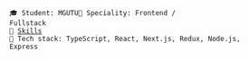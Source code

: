 <code>🎓 Student: MGUTU</code><code>👷 Speciality: Frontend / Fullstack</code><br>
<code>🧮 [Skills](SKILLS.md)</code><br>
<code>🔧 Tech stack: TypeScript, React, Next.js, Redux, Node.js, Express</code>
